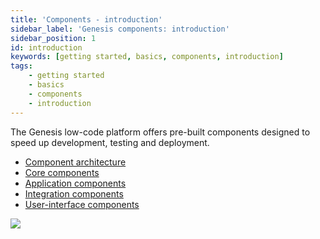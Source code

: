 ```yaml
---
title: 'Components - introduction'
sidebar_label: 'Genesis components: introduction'
sidebar_position: 1
id: introduction
keywords: [getting started, basics, components, introduction]
tags:
    - getting started
    - basics
    - components
    - introduction
---
```



The Genesis low-code platform offers pre-built components designed to speed up development, testing and deployment.
- [Component architecture](02_component-architecture-overview.md)
- [Core components](03_core-components.md)
- [Application components](04_application-components.md)
- [Integration components](05_integration-components.md)
- [User-interface components](06_ui-components.md)

![](/img/component-architecture-02.png)
